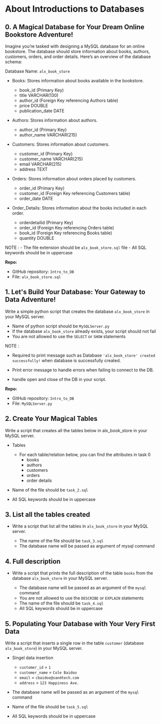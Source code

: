 # About  Introductions to Databases

## 0. A Magical Database for Your Dream Online Bookstore Adventure! 

Imagine you’re tasked with designing a MySQL database for an online bookstore. The database should store information about books, authors, customers, orders, and order details. Here’s an overview of the database schema:

Database Name: `alx_book_store`

 - Books: Stores information about books available in the bookstore.
    - book_id (Primary Key)
    - title VARCHAR(130)
    - author_id (Foreign Key referencing Authors table)
    - price DOUBLE
    - publication_date DATE

 - Authors: Stores information about authors.
    - author_id (Primary Key)
    - author_name VARCHAR(215)

 - Customers: Stores information about customers.
    - customer_id (Primary Key)
    - customer_name VARCHAR(215)
    - email VARCHAR(215)
    - address TEXT

 - Orders: Stores information about orders placed by customers.
    - order_id (Primary Key)
    - customer_id (Foreign Key referencing Customers table)
    - order_date DATE

- Order_Details: Stores information about the books included in each order.
    - orderdetailid (Primary Key)
    - order_id (Foreign Key referencing Orders table)
    - book_id (Foreign Key referencing Books table)
    - quantity DOUBLE

NOTE : - The file extension should be `alx_book_store.sql` file - All SQL keywords should be in uppercase

__Repo:__

- GitHub repository: `Intro_to_DB`
- File: `alx_book_store.sql`


## 1. Let's Build Your Database: Your Gateway to Data Adventure! 

Write a simple python script that creates the database `alx_book_store` in your MySQL server.

- Name of python script should be `MySQLServer.py`
- If the database `alx_book_store` already exists, your script should not fail
- You are not allowed to use the `SELECT` or `SHOW` statements

NOTE :

- Required to print message such as Database `'alx_book_store' created successfully!` when database is successfully created.

- Print error message to handle errors when failing to connect to the DB.

- handle open and close of the DB in your script.

__Repo:__

- GitHub repository: `Intro_to_DB`
- File: `MySQLServer.py`

## 2. Create Your Magical Tables
Write a script that creates all the tables below in alx_book_store in your MySQL server.

- Tables
    - For each table/relation below, you can find the attributes in task 0
        - books
        - authors
        - customers
        - orders
        - order details

 - Name of the file should be `task_2.sql`

 - All SQL keywords should be in uppercase

## 3. List all the tables created 

 - Write a script that list all the tables in `alx_book_store` in your MySQL server.

    - The name of the file should be `task_3.sql`
    - The database name will be passed as argument of mysql command


## 4. Full description

 - Write a script that prints the full description of the table `books` from the database `alx_book_store` in your MySQL server.

    - The database name will be passed as an argument of the `mysql` command
    - You are not allowed to use the `DESCRIBE` or `EXPLAIN` statements
    - The name of the file should be `task_4.sql`
    - All SQL keywords should be in uppercase

## 5. Populating Your Database with Your Very First Data 

Write a script that inserts a single row in the table `customer` (database `alx_book_store`) in your MySQL server.

- Singel data insertion
    - `customer_id` = `1`
    - `customer_name` = `Cole Baidoo`
    - `email` = `cbaidoo@sandtech.com`
    - `address` = `123 Happiness Ave.`

 - The database name will be passed as an argument of the `mysql` command

 - Name of the file should be `task_5.sql`

 - All SQL keywords should be in uppercase


